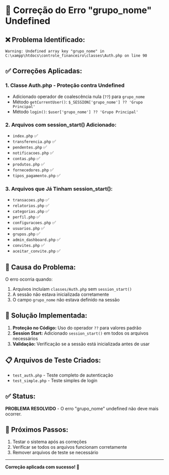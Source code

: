 # 🔧 Correção do Erro "grupo_nome" Undefined

## ❌ **Problema Identificado:**
```
Warning: Undefined array key "grupo_nome" in C:\xampp\htdocs\controle_financeiro\classes\Auth.php on line 90
```

## ✅ **Correções Aplicadas:**

### 1. **Classe Auth.php - Proteção contra Undefined**
- Adicionado operador de coalescência nula (`??`) para `grupo_nome`
- Método `getCurrentUser()`: `$_SESSION['grupo_nome'] ?? 'Grupo Principal'`
- Método `login()`: `$user['grupo_nome'] ?? 'Grupo Principal'`

### 2. **Arquivos com session_start() Adicionado:**
- `index.php` ✅
- `transferencia.php` ✅
- `pendentes.php` ✅
- `notificacoes.php` ✅
- `contas.php` ✅
- `produtos.php` ✅
- `fornecedores.php` ✅
- `tipos_pagamento.php` ✅

### 3. **Arquivos que Já Tinham session_start():**
- `transacoes.php` ✅
- `relatorios.php` ✅
- `categorias.php` ✅
- `perfil.php` ✅
- `configuracoes.php` ✅
- `usuarios.php` ✅
- `grupos.php` ✅
- `admin_dashboard.php` ✅
- `convites.php` ✅
- `aceitar_convite.php` ✅

## 🎯 **Causa do Problema:**
O erro ocorria quando:
1. Arquivos incluíam `classes/Auth.php` sem `session_start()`
2. A sessão não estava inicializada corretamente
3. O campo `grupo_nome` não estava definido na sessão

## 🔧 **Solução Implementada:**
1. **Proteção no Código:** Uso do operador `??` para valores padrão
2. **Session Start:** Adicionado `session_start()` em todos os arquivos necessários
3. **Validação:** Verificação se a sessão está inicializada antes de usar

## 📋 **Arquivos de Teste Criados:**
- `test_auth.php` - Teste completo de autenticação
- `test_simple.php` - Teste simples de login

## ✅ **Status:**
**PROBLEMA RESOLVIDO** - O erro "grupo_nome" undefined não deve mais ocorrer.

## 🚀 **Próximos Passos:**
1. Testar o sistema após as correções
2. Verificar se todos os arquivos funcionam corretamente
3. Remover arquivos de teste se necessário

---
**Correção aplicada com sucesso! 🎉**
